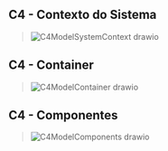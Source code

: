 ## C4 - Contexto do Sistema
> ![C4ModelSystemContext drawio](https://github.com/user-attachments/assets/617580b0-7910-4b94-b6ac-8803dbb3271e)


## C4 - Container
> ![C4ModelContainer drawio](https://github.com/user-attachments/assets/50dd82de-fba6-46f2-8a40-671a4ca04b0f)

## C4 - Componentes
> ![C4ModelComponents drawio](https://github.com/user-attachments/assets/147c702a-e8d9-4a1c-bc9c-ebe25a89c885)

